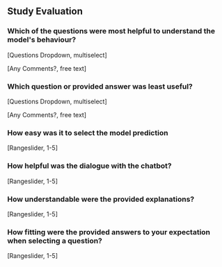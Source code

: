 ## Study Evaluation

### Which of the questions were most helpful to understand the model's behaviour?

[Questions Dropdown, multiselect]

[Any Comments?, free text]

### Which question or provided answer was least useful?

[Questions Dropdown, multiselect]

[Any Comments?, free text]

### How easy was it to select the model prediction

[Rangeslider, 1-5]

### How helpful was the dialogue with the chatbot?

[Rangeslider, 1-5]

### How understandable were the provided explanations?

[Rangeslider, 1-5]

### How fitting were the provided answers to your expectation when selecting a question?

[Rangeslider, 1-5]

